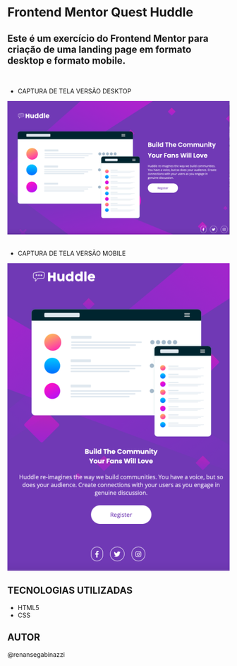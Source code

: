 <h1>Frontend Mentor Quest Huddle</h1>

<h2>Este é um exercício do Frontend Mentor para criação de uma landing page em formato desktop e formato mobile.</h2> 

<BR>

- CAPTURA DE TELA VERSÃO DESKTOP

<img src="./desktop.png">
<BR>
<BR>

- CAPTURA DE TELA VERSÃO MOBILE

<img src="./mobile.png">

## TECNOLOGIAS UTILIZADAS

- HTML5
- CSS

## AUTOR
@renansegabinazzi